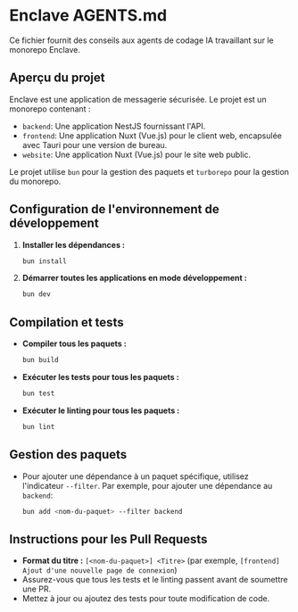 # Enclave AGENTS.md

Ce fichier fournit des conseils aux agents de codage IA travaillant sur le monorepo Enclave.

## Aperçu du projet

Enclave est une application de messagerie sécurisée. Le projet est un monorepo contenant :

- `backend`: Une application NestJS fournissant l'API.
- `frontend`: Une application Nuxt (Vue.js) pour le client web, encapsulée avec Tauri pour une version de bureau.
- `website`: Une application Nuxt (Vue.js) pour le site web public.

Le projet utilise `bun` pour la gestion des paquets et `turborepo` pour la gestion du monorepo.

## Configuration de l'environnement de développement

1.  **Installer les dépendances :**
    ```bash
    bun install
    ```
2.  **Démarrer toutes les applications en mode développement :**
    ```bash
    bun dev
    ```

## Compilation et tests

- **Compiler tous les paquets :**
    ```bash
    bun build
    ```
- **Exécuter les tests pour tous les paquets :**
    ```bash
    bun test
    ```
- **Exécuter le linting pour tous les paquets :**
    ```bash
    bun lint
    ```

## Gestion des paquets

- Pour ajouter une dépendance à un paquet spécifique, utilisez l'indicateur `--filter`. Par exemple, pour ajouter une dépendance au `backend`:
    ```bash
    bun add <nom-du-paquet> --filter backend
    ```

## Instructions pour les Pull Requests

- **Format du titre :** `[<nom-du-paquet>] <Titre>` (par exemple, `[frontend] Ajout d'une nouvelle page de connexion`)
- Assurez-vous que tous les tests et le linting passent avant de soumettre une PR.
- Mettez à jour ou ajoutez des tests pour toute modification de code.
